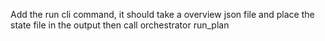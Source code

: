 Add the run cli command, it should take a overview json file and place the state file in the output then call orchestrator run_plan
